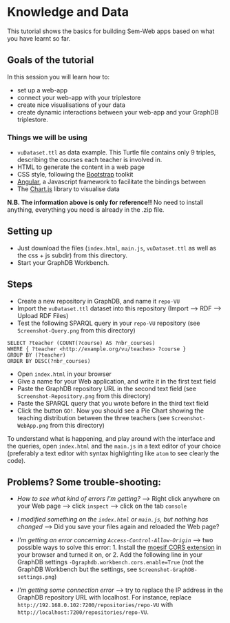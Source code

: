 # Knowledge and Data

This tutorial shows the basics for building Sem-Web apps based on what you have learnt so far.

## Goals of the tutorial

In this session you will learn how to:

* set up a web-app
* connect your web-app with your triplestore
* create nice visualisations of your data  
* create dynamic interactions between your web-app and your GraphDB triplestore.

### Things we will be using

* `vuDataset.ttl` as data example. This Turtle file contains only 9 triples, describing the courses each teacher is involved in.
* HTML to generate the content in a web page
* CSS style, following the [Bootstrap](https://getbootstrap.com/docs/4.0/components) toolkit
* [Angular](https://angular.io/), a Javascript framework to facilitate the bindings between  
* The [Chart.js](http://jtblin.github.io/angular-chart.js/) library to visualise data  

**N.B. The information above is only for reference!!** No need to install anything, everything you need is already in the .zip file.


## Setting up

* Just download the files (`index.html`, `main.js`, `vuDataset.ttl` as well as the css + js subdir) from this directory.
* Start your GraphDB Workbench.

## Steps

* Create a new repository in GraphDB, and name it `repo-VU`
* Import the `vuDataset.ttl` dataset into this repository (Import --> RDF --> Upload RDF Files)
* Test the following SPARQL query in your `repo-VU` repository (see `Screenshot-Query.png` from this directory)
```
SELECT ?teacher (COUNT(?course) AS ?nbr_courses)
WHERE { ?teacher <http://example.org/vu/teaches> ?course }
GROUP BY (?teacher)
ORDER BY DESC(?nbr_courses)
```
* Open `index.html` in your browser
* Give a name for your Web application, and write it in the first text field
* Paste the GraphDB repository URL in the second text field (see `Screenshot-Repository.png` from this directory)
* Paste the SPARQL query that you wrote before in the third text field
* Click the button `GO!`. Now you should see a Pie Chart showing the teaching distribution between the three teachers (see `Screenshot-WebApp.png` from this directory)

To understand what is happening, and play around with the interface and the queries, open `index.html` and the `main.js` in a text editor of your choice (preferably a text editor with syntax highlighting like `atom` to see clearly the code).


## Problems? Some trouble-shooting:

* _How to see what kind of errors I'm getting?_ --> Right click anywhere on your Web page --> click `inspect` --> click on the tab `console`

* _I modified something on the `index.html` or `main.js`, but nothing has changed_ -->
Did you save your files again and reloaded the Web page?

* _I'm getting an error concerning `Access-Control-Allow-Origin`_ --> two possible ways to solve this error: 1. Install the [moesif CORS extension](https://chrome.google.com/webstore/detail/moesif-orign-cors-changer/digfbfaphojjndkpccljibejjbppifbc?hl=en-US) in your browser and turned it on, or 2. Add the following line in your GraphDB settings `-Dgraphdb.workbench.cors.enable=True` (not the GraphDB Workbench but the settings, see `Screenshot-GraphDB-settings.png`)

* _I'm getting some connection error_ --> try to replace the IP address in the GraphDB repository URL with localhost. For instance, replace `http://192.168.0.102:7200/repositories/repo-VU` with `http://localhost:7200/repositories/repo-VU`.
